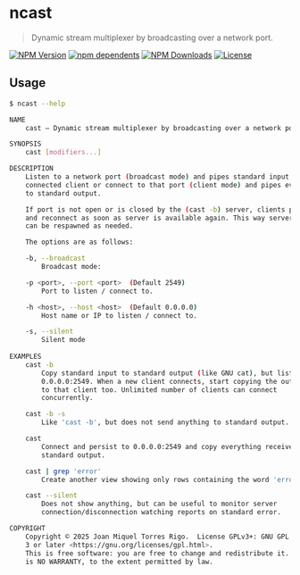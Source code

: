 # ncast

> Dynamic stream multiplexer by broadcasting over a network port.

[![NPM Version][npm-image]][npm-url]
[![npm dependents][depends-image]][depends-url]
[![NPM Downloads][downloads-image]][downloads-url]
[![License][license-image]][license-url]

<!-- Hilighting fix: []() -->

## Usage

```sh
$ ncast --help

NAME
    cast — Dynamic stream multiplexer by broadcasting over a network port.

SYNOPSIS
    cast [modifiers...]

DESCRIPTION
    Listen to a network port (broadcast mode) and pipes standard input to every
    connected client or connect to that port (client mode) and pipes everything
    to standard output.

    If port is not open or is closed by the (cast -b) server, clients persist
    and reconnect as soon as server is available again. This way server process
    can be respawned as needed.

    The options are as follows:

    -b, --broadcast
        Broadcast mode: 

    -p <port>, --port <port>  (Default 2549)
        Port to listen / connect to.

    -h <host>, --host <host>  (Default 0.0.0.0)
        Host name or IP to listen / connect to.

    -s, --silent
        Silent mode
    
EXAMPLES
    cast -b
        Copy standard input to standard output (like GNU cat), but listens to
        0.0.0.0:2549. When a new client connects, start copying the output
        to that client too. Unlimited number of clients can connect
        concurrently.

    cast -b -s
        Like 'cast -b', but does not send anything to standard output.

    cast
        Connect and persist to 0.0.0.0:2549 and copy everything received to
        standard output.

    cast | grep 'error'
        Create another view showing only rows containing the word 'error'

    cast --silent
        Does not show anything, but can be useful to monitor server
        connection/disconnection watching reports on standard error.

COPYRIGHT
    Copyright © 2025 Joan Miquel Torres Rigo.  License GPLv3+: GNU GPL version
    3 or later <https://gnu.org/licenses/gpl.html>.
    This is free software: you are free to change and redistribute it.  There
    is NO WARRANTY, to the extent permitted by law.
       
```


[npm-image]: https://img.shields.io/npm/v/ncast.svg
[npm-url]: https://npmjs.org/package/ncast
[depends-image]: https://badgen.net/npm/dependents/ncast
[depends-url]: https://www.npmjs.com/package/ncast?activeTab=dependents
[downloads-image]: https://img.shields.io/npm/dm/ncast.svg
[downloads-url]: https://npmjs.org/package/ncast
[license-image]: https://img.shields.io/badge/license-MIT-brightgreen.svg
[license-url]: https://opensource.org/licenses/MIT

